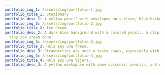 ```yaml
---
portfolio_img_1: /assets/img/portfolio-1.jpg
portfolio_title_1: Stationary
portfolio_desc_1: A yellow pencil with envelopes on a clean, blue backdrop!
portfolio_img_2: /assets/img/portfolio-2.jpg
portfolio_title_2: Ice Cream
portfolio_desc_2: A dark blue background with a colored pencil, a clip, and a
  tiny ice cream cone!
portfolio_img_3: /assets/img/portfolio-3.jpg
portfolio_title_3: Hola soy una fresa.
portfolio_desc_3: Strawberries are such a tasty snack, especially with a little sugar on top!
portfolio_img_4: /assets/img/portfolio-4.jpg
portfolio_title_4: Hola soy una tijera.
portfolio_desc_4: A yellow workspace with some scissors, pencils, and other objects.
---
```

